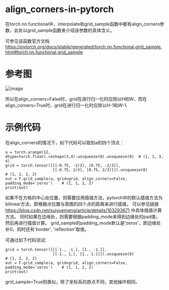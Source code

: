 # align_corners-in-pytorch
在torch.nn.functional中，interpolate和grid_sample函数中都有align_corners参数，此处以grid_sample函数来介绍该参数的具体含义。

可参见该函数官方文档 https://pytorch.org/docs/stable/generated/torch.nn.functional.grid_sample.html#torch.nn.functional.grid_sample

# 参考图
![image](https://github.com/user-attachments/assets/47d103e3-fb4c-4149-a22b-a64ac471128e)

所以在align_corners=False时，grid在进行归一化时应除以H和W，而在align_corners=True时，grid在进行归一化时应除以H-1和W-1.

# 示例代码
在align_corners的情况下，如下代码可以取到a的四个顶点：
```
a = torch.arange(12, dtype=torch.float).reshape(3,4).unsqueeze(0).unsqueeze(0)  # (1, 1, 3, 4)
grid = torch.tensor([[[-0.75, -2/3], [0.75, -2/3]], 
                     [[-0.75, 2/3], [0.75, 2/3]]]).unsqueeze(0)                 # (1, 2, 2, 2)
out = F.grid_sample(a, grid=grid, align_corners=False, padding_mode='zeros')    # (1, 1, 2, 2)
print(out)
```
    
如果不在方格的中心处位置，则需要应用插值方法，pytorch中的默认插值方法为bilinear方法，即根据点位置与周围的四个点的距离来进行插值，
可以参见链接 https://blog.csdn.net/suiyuemeng/article/details/103293671 中具体插值计算方法。
同时如果在边缘处，则需要根据padding_mode来得到边缘处的pad值，然后再进行插值计算。
grid_sample的padding_mode默认是'zeros'，即边缘处补0，同时还有'border', 'reflection'取值。

可通过如下代码测试:
```
grid = torch.tensor([[[-1., -1.], [1., -1.]],
                     [[-1., 1,], [1., 1.]]]).unsqueeze(0)                       # (1, 2, 2, 2)                   
out = F.grid_sample(a, grid=grid, align_corners=False, padding_mode='zeros')    # (1, 1, 2, 2)
print(out)
```

grid_sample=True则类似，除了坐标系的原点不同，其他操作相同。
